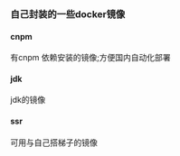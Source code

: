 ### 自己封装的一些docker镜像

#### cnpm 
  有cnpm 依赖安装的镜像;方便国内自动化部署
#### jdk
  jdk的镜像  
#### ssr
  可用与自己搭梯子的镜像